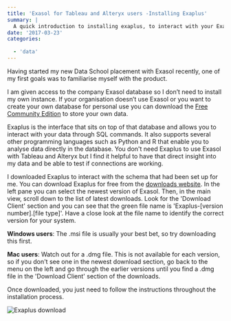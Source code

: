 ```yaml
---
title: 'Exasol for Tableau and Alteryx users -Installing Exaplus'
summary: |
  A quick introduction to installing exaplus, to interact with your Exasol database. 
date: '2017-03-23'
categories:
  
  - 'data'
---
```


Having started my new Data School placement with Exasol recently, one of my first goals was to familiarise myself with the product.

I am given access to the company Exasol database so I don’t need to install my own instance. If your organisation doesn’t use Exasol or you want to create your own database for personal use you can download the [Free Community Edition](https://www.exasol.com/portal/display/DOWNLOAD/Free+Trial) to store your own data.

Exaplus is the interface that sits on top of that database and allows you to interact with your data through SQL commands. It also supports several other programming languages such as Python and R that enable you to analyse data directly in the database. You don't need Exaplus to use Exasol with Tableau and Alteryx but I find it helpful to have that direct insight into my data and be able to test if connections are working.

I downloaded Exaplus to interact with the schema that had been set up for me. You can download Exaplus for free from the [downloads website](https://www.exasol.com/portal/display/DOWNLOAD/6.0). In the left pane you can select the newest version of Exasol. Then, in the main view, scroll down to the list of latest downloads. Look for the 'Download Client' section and you can see that the green file name is 'Exaplus-[version number].[file type]'. Have a close look at the file name to identify the correct version for your system. 

**Windows users**: The .msi file is usually your best bet, so try downloading this first. 

**Mac users**: Watch out for a .dmg file. This is not available for each version, so if you don't see one in the newest download section, go back to the menu on the left and go through the earlier versions until you find a .dmg file in the 'Download Client' section of the downloads. 

Once downloaded, you just need to follow the instructions throughout the installation process.

![Exaplus download](https://nalediholly.files.wordpress.com/2017/03/exaplus-download.png)
